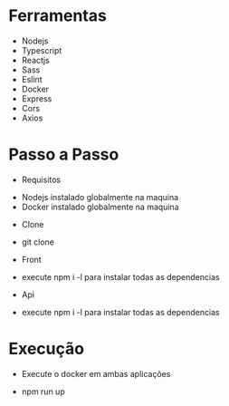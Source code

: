 # Ferramentas
- Nodejs
- Typescript
- Reactjs
- Sass
- Eslint
- Docker
- Express
- Cors
- Axios

# Passo a Passo
* Requisitos 
- Nodejs instalado globalmente na maquina
- Docker instalado globalmente na maquina

* Clone
- git clone <url-projeto>

* Front
- execute npm i -l para instalar todas as dependencias 
* Api 
- execute npm i -l para instalar todas as dependencias

# Execução
* Execute o docker em ambas aplicações
- npm run up